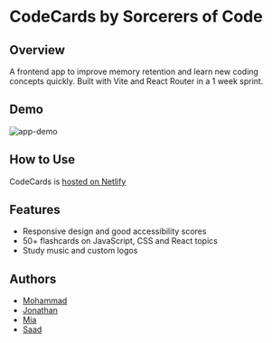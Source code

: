 # CodeCards by Sorcerers of Code

## Overview

A frontend app to improve memory retention and learn new coding concepts quickly. 
Built with Vite and React Router in a 1 week sprint. 

## Demo

![app-demo](./planning/sorcerers-of-code-demo.gif)

## How to Use

CodeCards is [hosted on Netlify](https://sorcerers-of-code-mz.netlify.app/)

## Features

- Responsive design and good accessibility scores
- 50+ flashcards on JavaScript, CSS and React topics
- Study music and custom logos

## Authors

- [Mohammad](https://www.github.com/mz0121coder)
- [Jonathan](https://github.com/Grego12098)
- [Mia](https://github.com/Miadowne)
- [Saad](https://github.com/saadash1268)

